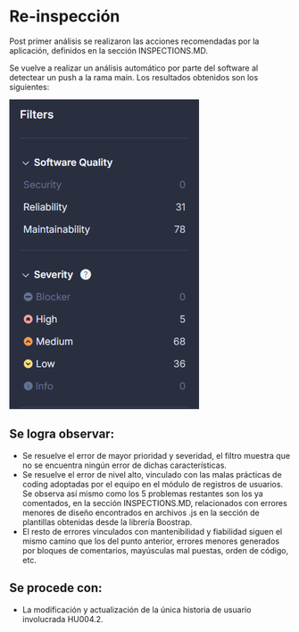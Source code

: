 # Re-inspección
Post primer análisis se realizaron las acciones recomendadas por la aplicación, definidos en la sección INSPECTIONS.MD.

Se vuelve a realizar un análisis automático por parte del software al detectear un push a la rama main. Los resultados obtenidos son los siguientes:

![alt text](reinspections.png)

## Se logra observar:
* Se resuelve el error de mayor prioridad y severidad, el filtro muestra que no se encuentra ningún error de dichas características.
* Se resuelve el error de nivel alto, vinculado con las malas prácticas de coding adoptadas por el equipo en el módulo de registros de usuarios. Se observa así mismo como los 5 problemas restantes son los ya comentados, en la sección INSPECTIONS.MD, relacionados con errores menores de diseño encontrados en archivos .js en la sección de plantillas obtenidas desde la librería Boostrap.
* El resto de errores vinculados con mantenibilidad y fiabilidad siguen el mismo camino que los del punto anterior, errores menores generados por bloques de comentarios, mayúsculas mal puestas, orden de código, etc.
## Se procede con:
* La modificación y actualización de la única historia de usuario involucrada HU004.2.
